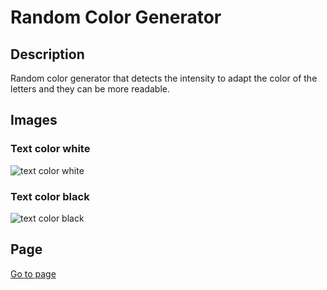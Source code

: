 # Random Color Generator

## Description

Random color generator that detects the intensity to adapt the color of the letters and they can be more readable.

## Images

### Text color white

![text color white](https://64.media.tumblr.com/8cc93f02bec01a7a0060e82d068cec9e/5b75238d69d60781-85/s1280x1920/c1ba43c7d2b2148db784521275220714f85be75a.png)

### Text color black

![text color black](https://64.media.tumblr.com/db7a8cffeef259f756dac8c45e6b24f6/5b75238d69d60781-64/s1280x1920/1f63ff26c99e1ec87a66cf08bb7f3290be2e3b51.png)

## Page

[Go to page](https://cristian-velazquez.github.io/random-color-generator/)
